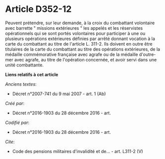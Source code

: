 # Article D352-12

Peuvent prétendre, sur leur demande, à la croix du combattant volontaire avec barrette " missions extérieures " les appelés
et les réservistes opérationnels qui se sont portés volontaires pour participer à une ou plusieurs opérations extérieures
définies par arrêté donnant vocation à la carte du combattant au titre de l'article L. 311-2. Ils doivent en outre être
titulaires de la carte du combattant au titre des opérations extérieures, de la médaille commémorative française avec agrafe
ou de la médaille d'outre-mer avec agrafe, au titre de l'opération concernée, et avoir servi dans une unité combattante.

**Liens relatifs à cet article**

_Anciens textes_:

  - Décret n°2007-741 du 9 mai 2007 - art. 1 (Ab)

_Créé par_:

  - Décret n°2016-1903 du 28 décembre 2016 - art.

_Codifié par_:

  - Décret n°2016-1903 du 28 décembre 2016 - art.

_Cite_:

  - Code des pensions militaires d'invalidité et de... - art. L311-2 (V)
